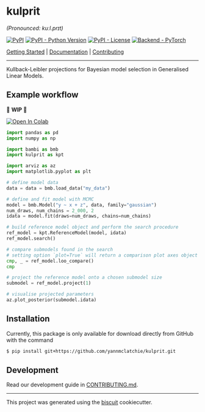 # kulprit

_(Pronounced: kuːl.prɪt)_

[![PyPI](https://img.shields.io/pypi/v/kulprit?style=flat-square)](https://pypi.python.org/pypi/kulprit/)
[![PyPI - Python Version](https://img.shields.io/pypi/pyversions/kulprit?style=flat-square)](https://pypi.python.org/pypi/kulprit/)
[![PyPI - License](https://img.shields.io/pypi/l/kulprit?style=flat-square)](https://pypi.python.org/pypi/kulprit/)
[![Backend - PyTorch](https://img.shields.io/badge/backend-PyTorch-red?style=flat-square)](https://pytorch.org/)

[Getting Started](https://colab.research.google.com/github/yannmclatchie/kulprit/blob/main/docs/notebooks/quick-start.ipynb) | [Documentation](https://yannmclatchie.github.io/kulprit) | [Contributing](https://github.com/yannmclatchie/kulprit/blob/main/CONTRIBUTING.md)

---

Kullback-Leibler projections for Bayesian model selection in Generalised Linear Models.

## Example workflow

🚧 **WIP** 🚧

[![Open In Colab](https://colab.research.google.com/assets/colab-badge.svg)](https://colab.research.google.com/github/yannmclatchie/kulprit/blob/main/docs/notebooks/quick-start.ipynb)

```python
import pandas as pd
import numpy as np

import bambi as bmb
import kulprit as kpt

import arviz as az
import matplotlib.pyplot as plt

# define model data
data = data = bmb.load_data("my_data")

# define and fit model with MCMC
model = bmb.Model("y ~ x + z", data, family="gaussian")
num_draws, num_chains = 2_000, 2
idata = model.fit(draws=num_draws, chains=num_chains)

# build reference model object and perform the search procedure
ref_model = kpt.ReferenceModel(model, idata)
ref_model.search()

# compare submodels found in the search
# setting option `plot=True` will return a comparison plot axes object
cmp, _ = ref_model.loo_compare()
cmp

# project the reference model onto a chosen submodel size
submodel = ref_model.project(1)

# visualise projected parameters
az.plot_posterior(submodel.idata)
```

## Installation

Currently, this package is only available for download directly from GitHub with the command
```bash
$ pip install git+https://github.com/yannmclatchie/kulprit.git
```

## Development

Read our development guide in [CONTRIBUTING.md](https://github.com/yannmclatchie/kulprit/blob/main/CONTRIBUTING.md).

---

This project was generated using the [biscuit](https://github.com/yannmclatchie/biscuit) cookiecutter.
